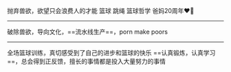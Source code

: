 抛弃兽欲，欲望只会浪费人的才能
篮球 跳绳
篮球哲学
爸妈20周年❤‍🔥
*********
破除兽欲，导向文化，==流水线生产==，porn make poors
****
全场篮球训练，真切感受到了自己的进步和篮球的快乐
==认真锻炼，认真学习==，总会得到正反馈，擅长的事情都是投入大量努力的事情